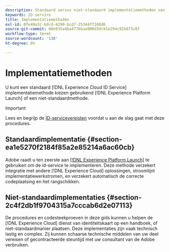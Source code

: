 ```yaml
---
description: Standaard versus niet-standaard implementatiemethoden van de Experience Cloud Identity Service.
keywords: ID-service
title: Implementatiemethoden
exl-id: 0fe40a3c-bdcd-4290-bcd7-25344ff108d6
source-git-commit: 06e935a4ba4776baa900d3dc91e294c92b873c0f
workflow-type: tm+mt
source-wordcount: '138'
ht-degree: 0%

---
```


# Implementatiemethoden

U kunt een standaard [!DNL Experience Cloud ID Service] implementatiemethode kiezen gebruikend [!DNL Experience Platform Launch] of een niet-standaardmethode.

>[!IMPORTANT]
>
>Lees en begrijp de [ID-servicevereisten](../reference/requirements.md) voordat u aan de slag gaat met deze procedures.

## Standaardimplementatie {#section-ea1e5270f2184f85a2e85214a6ac60cb}

Adobe raadt u ten zeerste aan [[!DNL Experience Platform Launch]](https://docs.adobe.com/content/help/en/launch/using/implement/solutions/idservice-save.html) te gebruiken om de id-service te implementeren. Deze methode verzekert integratie met andere [!DNL Experience Cloud] oplossingen, stroomlijnt implementatiewerkstromen, en verzekert automatisch de correcte codeplaatsing en het rangschikken.

## Niet-standaardimplementaties {#section-2c4f2db1f9704315a7cccab6d2e07113}

De procedures en codesteekproeven in deze gids kunnen u helpen de [!DNL Experience Cloud] dienst van identiteitskaart op een handboek, of niet-standaardmanier plaatsen. Deze implementaties zijn vaak technisch lastig en complex. Zij kunnen schaarse technische middelen van uw deel vereisen of gecontracteerde steuntijd met uw consultant van de Adobe verbruiken.
